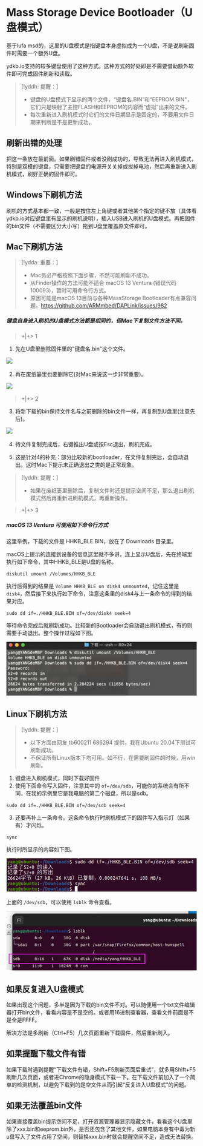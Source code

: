 # Mass Storage Device Bootloader（U盘模式）

基于lufa msd的，这里的U盘模式是指键盘本身虚拟成为一个U盘，不是说刷新固件时需要一个额外U盘。

ydkb.io支持的较多键盘使用了这种方式。这种方式的好处即是不需要借助额外软件即可完成固件刷新和读取。

> [!yddh: 提醒：]
> - 键盘的U盘模式下显示的两个文件，“键盘名.BIN”和“EEPROM.BIN"，它们只是映射了主控FLASH和EEPROM的内容而“虚拟”出来的文件。
> - 每次重新进入刷机模式时它们的文件日期显示是固定的，不要用文件日期来判断是不是更新成功。


## 刷新出错的处理

把这一条放在最前面。如果刷错固件或者没刷成功的，导致无法再进入刷机模式，特别是双模的键盘，只需要把键盘的电源开关关掉或拔掉电池，然后再重新进入刷机模式，刷好正确的固件即可。


## Windows下刷机方法

刷机的方式基本都一致，一般是按住左上角键或者其他某个指定的键不放（具体看ydkb.io对应键盘里有显示的刷机说明），插入USB进入刷机的U盘模式。再把固件的bin文件（不需要区分大小写）拖到U盘里覆盖原文件即可。


## Mac下刷机方法

> [!ydda: 重要：]
> - Mac务必严格按照下面步骤，不然可能刷新不成功。
> - 从Finder操作的方法可能不适合 macOS 13 Ventura (错误代码100093)，暂时可用命令行方式。
> - 原因可能是macOS 13目前与各种MassStorage Bootloader有点兼容问题。https://github.com/ARMmbed/DAPLink/issues/982

##### 键盘自身进入刷机的U盘模式方法都是相同的，但Mac下复制文件方法不同。

> +|+> 1

1. 先在U盘里删除固件里的"键盘名.bin"这个文件。

![](assets/msd-bootloader-mac01.png)

2. 再在废纸篓里也要删除它(对Mac来说这一步非常重要)。

![](assets/msd-bootloader-mac02.png)

> +|+> 2

3. 将新下载的bin保持文件名与之前删除的bin文件一样，再复制到U盘里(注意先后)。

![](assets/msd-bootloader-mac03.png)

4. 待文件复制完成后，右键推出U盘或按Esc退出，刷机完成。

5. 这是针对4的补充：部分比较新的bootloader，在文件复制完后，会自动退出。这时Mac下提示未正确退出之类的是正常现象。

> [!yddh: 提醒：]
> - 如果在废纸篓里删除后，复制文件时还是提示空间不足，那么退出刷机模式然后再重新进刷机模式，再重新操作。

> +|+> 3

##### macOS 13 Ventura 可使用如下命令行方式

这里举例，下载的文件是 HHKB_BLE.BIN，放在了 Downloads 目录里。

macOS上提示的连接到设备的信息这里就不多讲，连上显示U盘后，先在终端里执行如下命令，其中HHKB_BLE是U盘的名称。

```macOS
diskutil umount /Volumes/HHKB_BLE
```

执行后得到的结果是 `Volume HHKB_BLE on disk4 unmounted`，记住这里是`disk4`，然后接下来执行如下命令，注意这条里的disk4与上一条命令的得到的结果对应。

```macOS
sudo dd if=./HHKB_BLE.BIN of=/dev/disk4 seek=4
```

等待命令完成后就刷新成功。比较新的Bootloader会自动退出刷机模式，有的则需要手动退出。整个操作过程如下图。

![|600](assets/msd-bootloader-mac13-01.jpg)


## Linux下刷机方法

> [!yddh: 提醒：]
> - 以下方面由网友 tb600211 686294 提供，我在Ubuntu 20.04下测试可刷新成功。
> - 不保证所有Linux版本下均可用。如不行，在需要刷固件的时候，用win刷新。

1. 键盘进入刷机模式，同时下载好固件
2. 使用下面命令写入固件，注意其中的 `of=/dev/sdb`，可能你的系统会有所不同，在我的示例里它是我电脑的第二个磁盘，所以是sdb。<br>
```linux
sudo dd if=./HHKB_BLE.BIN of=/dev/sdb seek=4
```
3. 还要再补上一条命令。这条命令执行时刷机模式下的固件写入指示灯（如果有）才闪烁。<br>
```linux
sync
```

执行时所显示的内容如下图。

![|600](assets/msd-bootloader-linux01.png)

上面的 `/dev/sdb`，可以使用 `lsblk` 命令查看。

![|600](assets/msd-bootloader-linux02.jpg)

## 如果反复进入U盘模式

如果出现这个问题，多半是因为下载的bin文件不对。可以随便用一个txt文件编辑器打开bin文件，看看内容是不是空的。或者用16进制查看器，查看文件前面是不是全是FFFF。

解决方法是多刷新（Ctrl+F5）几次页面重新下载固件，然后重新刷入。


## 如果提醒下载文件有错

如果下载时遇到提醒“下载文件有错，Shift+F5刷新页面后重试”，就多用Shift+F5刷新几次页面，或者进Chrome的隐身模式下载一下。在下载文件前加入了一个简单的检测机制，以避免下载到的是空文件从而引起“反复进入U盘模式”的问题。


## 如果无法覆盖bin文件
如果直接覆盖bin提示空间不足，打开资源管理器显示隐藏文件，看看这个U盘里除了xxx.bin和eeprom.bin外，是否还包含了其他文件，如果电脑本身有中毒为新u盘写入了文件占用了空间，则替换xxx.bin时就会提醒空间不足，造成无法替换。

